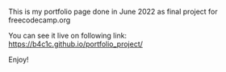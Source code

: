 This is my portfolio page done in June 2022 as final project for freecodecamp.org

You can see it live on following link:
https://b4c1c.github.io/portfolio_project/

Enjoy!
